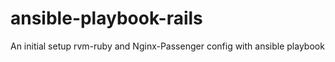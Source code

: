 # ansible-playbook-rails
An initial setup rvm-ruby and Nginx-Passenger config with ansible playbook
